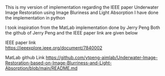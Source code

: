 This is my version of implementation regarding the IEEE paper Underwater Image Restoration using Image Bluriness and Light Absorption
I have done the implementation in python

I took inspiration from the MatLab implementation done by Jerry Peng
Both the github of Jerry Peng and the IEEE paper link are given below

IEEE paper link   
https://ieeexplore.ieee.org/document/7840002

MatLab github Link
https://github.com/ytpeng-aimlab/Underwater-Image-Restoration-based-on-Image-Blurriness-and-Light-Absorption/blob/main/README.md

